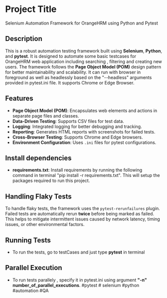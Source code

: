 # Project Title
Selenium Automation Framework for OrangeHRM using Python and Pytest

## Description
This is a robust automation testing framework built using **Selenium**, **Python**, and **pytest**.
It is designed to automate some basic testcases for OrangeHRM web application including searching , filtering and creating new users. 
The framework follows the **Page Object Model (POM)** design pattern for better maintainability and scalability. 
It can run with browser in foreground as well as headlessly based on the "--headless" arguments provided in pytest.ini file.
It supports Chrome or Edge Browser.

## Features
- **Page Object Model (POM)**: Encapsulates web elements and actions in separate page files and classes.
- **Data-Driven Testing**: Supports CSV files for test data.
- **Logging**: Integrated logging for better debugging and tracking.
- **Reporting**: Generates HTML reports with screenshots for failed tests.
- **Cross-Browser Testing**: Supports Chrome and Edge browsers.
- **Environment Configuration**: Uses `.ini` files for pytest configurations.

## Install dependencies
- **requirements.txt**: Install requirements by running the following command in terminal "pip install -r requirements.txt".
This will setup the packages required to run this project.

## Handling Flaky Tests
To handle flaky tests, the framework uses the `pytest-rerunfailures` plugin. Failed tests are automatically rerun **twice** before being marked as failed. This helps to mitigate intermittent issues caused by network latency, timing issues, or other environmental factors.

## Running Tests
- To run the tests, go to testCases and just type **pytest** in terminal

## Parallel Execution
- To run tests parallely , specify it in pytest.ini using argument **"-n" number_of_parallel_executions**.
#pytest # selenium #python #automation #QA